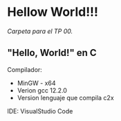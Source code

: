 # Hellow World!!!

*Carpeta para el TP 00.*

## "Hello, World!" en C

Compilador: 
* MinGW - x64
* Verion gcc 12.2.0
* Version lenguaje que compila c2x

IDE: VisualStudio Code

